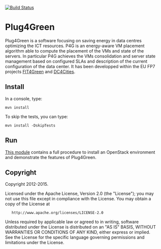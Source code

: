 [![Build Status](https://travis-ci.org/Plug4Green/Plug4Green.svg?branch=master)](https://travis-ci.org/Plug4Green/Plug4Green)


Plug4Green
==========

Plug4Green is a software focusing on saving energy in data centres optimizing the ICT resources.
P4G is an energy-aware VM placement algorithm able to compute the placement of the VMs and state of the servers. In particular P4G achieves the VMs consolidation and server state management based on configured SLAs and description of the current configuration of the data center. 
It has been developped within the EU FP7 projects [FIT4Green](http://www.fit4green.eu) and [DC4Cities](http://www.dc4cities.eu).

Install
-------

In a console, type:

    mvn install

To skip the tests, you can type:

    mvn install -DskipTests

Run
---

[This module](https://github.com/Plug4Green/Plug4Green/tree/master/P4GDemo) contains a full procedure to install an OpenStack environment and demonstrate the features of Plug4Green.


Copyright
---------

Copyright 2012-2015.

   Licensed under the Apache License, Version 2.0 (the "License");
   you may not use this file except in compliance with the License.
   You may obtain a copy of the License at

       http://www.apache.org/licenses/LICENSE-2.0

   Unless required by applicable law or agreed to in writing, software
   distributed under the License is distributed on an "AS IS" BASIS,
   WITHOUT WARRANTIES OR CONDITIONS OF ANY KIND, either express or implied.
   See the License for the specific language governing permissions and
   limitations under the License.
